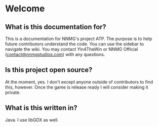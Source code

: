 # Welcome

## What is this documentation for?

This is a documentation for NNMG's project ATP. The purpose is to help future contributors understand the code. You can use the sidebar to navigate the wiki. You may contact Yin4TheWin or NNMG Official \(contact@nnmgstudios.com\) with any questions.

## Is this project open source?

At the moment, yes. I don't except anyone outside of contributors to find this, however. Once the game is release ready I will consider making it private.

## What is this written in?

Java. I use libGDX as well.

